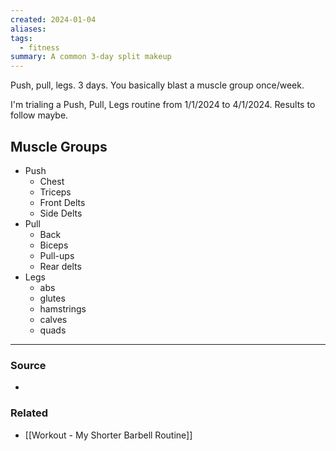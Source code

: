 ```yaml
---
created: 2024-01-04
aliases: 
tags:
  - fitness
summary: A common 3-day split makeup
---
```

Push, pull, legs. 3 days. You basically blast a muscle group once/week. 

I'm trialing a Push, Pull, Legs routine from 1/1/2024 to 4/1/2024. Results to follow maybe.
## Muscle Groups
- Push
	- Chest
	- Triceps
	- Front Delts
	- Side Delts
- Pull
	- Back 
	- Biceps 
	- Pull-ups 
	- Rear delts
- Legs
	- abs 
	- glutes 
	- hamstrings 
	- calves 
	- quads

****
### Source
- 

### Related
- [[Workout - My Shorter Barbell Routine]]
